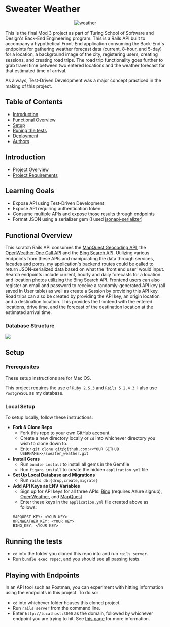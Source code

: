 # Sweater Weather

<p  align="center">
<img src="https://media.giphy.com/media/l0HlPwMAzh13pcZ20/giphy.gif" alt="weather">
</p>

This is the final Mod 3 project as part of Turing School of Software and Design's Back-End Engineering program.  This is a Rails API built to accompany a hypothetical Front-End application consuming the Back-End's endpoints for gathering weather forecast data (current, 8-hour, and 5-day) for a location, a background image of the city, registering users, creating sessions, and creating road trips.  The road trip functionality goes further to grab travel time between two entered locations and the weather forecast for that estimated time of arrival.

As always, Test-Driven Development was a major concept practiced in the making of this project.

## Table of Contents

  - [Introduction](#introduction)
  - [Functional Overview](#functional-overview)
  - [Setup](#setup)
  - [Runing the tests](#running-the-tests)
  - [Deployment](#deployment)
  - [Authors](#authors)

## Introduction
  * [Project Overview](https://backend.turing.io/module3/projects/sweater_weather/)
  * [Project Requirements](https://backend.turing.io/module3/projects/sweater_weather/requirements)

## Learning Goals
  * Expose API using Test-Driven Development
  * Expose API requiring authentication token
  * Consume multiple APIs and expose those results through endpoints
  * Format JSON using a serializer gem (I used [jsonapi-serializer](https://github.com/jsonapi-serializer/jsonapi-serializer))

## Functional Overview

This scratch Rails API consumes the [MapQuest Geocoding API](https://developer.mapquest.com/documentation/geocoding-api/), the [OpenWeather One Call API](https://openweathermap.org/api/one-call-api) and the [Bing Search API](https://docs.microsoft.com/en-us/azure/cognitive-services/bing-web-search/).  Utilizing various endpoints from these APIs and manipulating the data through services, facades and poros, my application's backend routes could be called to return JSON-serialized data based on what the 'front end user' would input.  Search endpoints include current, hourly and daily forecasts for a location and location photos utilizing the Bing Search API.  Frontend users can also register an email and password to receive a randomly-generated API key (all saved in User table) as well as create a Session by providing this API key.  Road trips can also be created by providing the API key, an origin location and a destination location.  This provides the frontend with the entered locations, drive time, and the forecast of the destination location at the estimated arrival time.
### Database Structure

<img src='https://i.postimg.cc/xdfXRHk6/Screen-Shot-2021-01-19-at-10-26-40-PM.png'>


## Setup

### Prerequisites

These setup instructions are for Mac OS.

This project requires the use of `Ruby 2.5.3` and `Rails 5.2.4.3`.
I also use `PostgreSQL` as my database.

### Local Setup

To setup locally, follow these instructions:
  * __Fork & Clone Repo__
    * Fork this repo to your own GitHub account.
    * Create a new directory locally or `cd` into whichever directory you wish to clone down to.
    * Enter `git clone git@github.com:<<YOUR GITHUB USERNAME>>/sweater_weather.git`
  * __Install Gems__
    * Run `bundle install` to install all gems in the Gemfile
    * Run `figaro install` to create the hidden `application.yml` file
  * __Set Up Local Database and Migrations__
    * Run `rails db:{drop,create,migrate}`
  * __Add API Keys as ENV Variables__
    * Sign up for API keys for all three APIs: [Bing](https://docs.microsoft.com/en-us/azure/cognitive-services/bing-web-search/) (requires Azure signup), [OpenWeather](https://openweathermap.org/api/one-call-api), and [MapQuest](https://developer.mapquest.com/documentation/geocoding-api/)
    * Enter these keys in the `application.yml` file created above as follows:
    ```
    MAPQUEST_KEY: <YOUR KEY>
    OPENWEATHER_KEY: <YOUR KEY>
    BING_KEY: <YOUR KEY>
    ```


## Running the tests

  * `cd` into the folder you cloned this repo into and run `rails server`.
  * Run `bundle exec rspec`, and you should see all passing tests.

## Playing with Endpoints
In an API tool such as Postman, you can experiment with hitting information using the endpoints in this project.
To do so:
  * `cd` into whichever folder houses this cloned project.
  * Run `rails server` from the command line.
  * Enter `http://localhost:3000` as the domain, followed by whichever endpoint you are trying to hit.  See [this page](https://backend.turing.io/module3/projects/sweater_weather/requirements) for more information.
